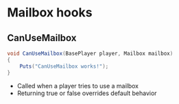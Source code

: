# Mailbox hooks

## CanUseMailbox

``` csharp
void CanUseMailbox(BasePlayer player, Mailbox mailbox)
{
    Puts("CanUseMailbox works!");
}
```

 * Called when a player tries to use a mailbox
 * Returning true or false overrides default behavior
